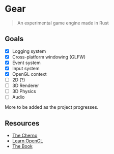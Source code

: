 # Gear

> An experimental game engine made in Rust

## Goals

- [x] Logging system
- [x] Cross-platform windowing (GLFW)
- [x] Event system
- [x] Input system
- [x] OpenGL context
- [ ] 2D (?)
- [ ] 3D Renderer
- [ ] 3D Physics
- [ ] Audio

More to be added as the project progresses.

## Resources

- [The Cherno](https://www.youtube.com/@TheCherno)
- [Learn OpenGL](https://learnopengl.com/)
- [The Book](https://doc.rust-lang.org/book/)
